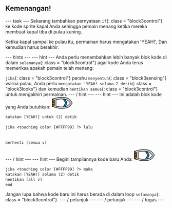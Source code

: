 ## Kemenangan!

\--- task \--- Sekarang tambahkan pernyataan `if`{: class = "block3control"} ke kode sprite kapal Anda sehingga pemain menang ketika mereka membuat kapal tiba di pulau kuning.

Ketika kapal sampai ke pulau itu, permainan harus mengatakan 'YEAH!', Dan kemudian harus berakhir.

\--- hints \--- \--- hint \--- Anda perlu menambahkan lebih banyak blok kode di dalam `selamanya`{: class = "block3control"} agar kode Anda terus memeriksa apakah pemain telah menang:

`jika`{: class = "block3control"} perahu `menyentuh`{: class = "block3sensing"} warna pulau, Anda perlu `mengatakan 'YEAH! selama 2 detik`{: class = "block3looks"} dan kemudian `hentikan semua`{: class = "block3control"} untuk mengakhiri permainan. \--- / hint \--- \--- hint \--- Ini adalah blok kode yang Anda butuhkan: ![perahu-sprite](images/boat_resize.png)

```blocks3
katakan [YEAH!] untuk (2) detik

jika <touching color [#FFFF99] ?> lalu


berhenti [semua v]

```

\--- / hint \--- \--- hint \--- Begini tampilannya kode baru Anda: ![perahu-sprite](images/boat_resize.png)

```blocks3
jika <touching color [#FFFF99] ?> maka
katakan [YEAH!] selama (2) detik
hentikan [all v]
end
```

Jangan lupa bahwa kode baru ini harus berada di dalam loop `selamanya`{: class = "block3control"}. \--- / petunjuk \--- \--- / petunjuk \--- \--- / tugas \---